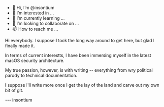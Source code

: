- 👋 Hi, I’m @insontium
- 👀 I’m interested in ...
- 🌱 I’m currently learning ...
- 💞️ I’m looking to collaborate on ...
- 📫 How to reach me ...

<!---
insontium/insontium is a ✨ special ✨ repository because its `README.md` (this file) appears on your GitHub profile.
You can click the Preview link to take a look at your changes.
--->
Hi everybody. I suppose I took the long way around to get here, but glad I finally made it.

In terms of current interestts, I have been immersing myself in the latest macOS security architecture. 

My true passion, however, is with writing --  everything from wry political parody to technical documentation.

I suppose I'll write more once I get the lay of the land and carve out my own bit of git.

--- insontium
